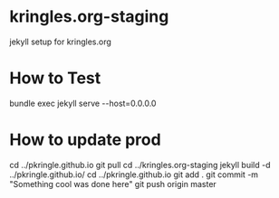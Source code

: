 # kringles.org-staging
jekyll setup for kringles.org

# How to Test
bundle exec jekyll serve --host=0.0.0.0

# How to update prod
cd ../pkringle.github.io
git pull
cd ../kringles.org-staging
jekyll build -d ../pkringle.github.io/
cd ../pkringle.github.io
git add .
git commit -m "Something cool was done here"
git push origin master
